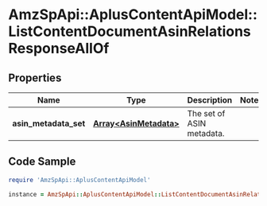 # AmzSpApi::AplusContentApiModel::ListContentDocumentAsinRelationsResponseAllOf

## Properties

Name | Type | Description | Notes
------------ | ------------- | ------------- | -------------
**asin_metadata_set** | [**Array&lt;AsinMetadata&gt;**](AsinMetadata.md) | The set of ASIN metadata. | 

## Code Sample

```ruby
require 'AmzSpApi::AplusContentApiModel'

instance = AmzSpApi::AplusContentApiModel::ListContentDocumentAsinRelationsResponseAllOf.new(asin_metadata_set: null)
```


